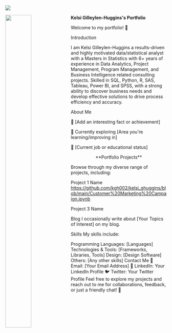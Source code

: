  <img src="https://github.com/kgh002/kelsi_ghuggins/assets/153667190/480ffb55-982f-4910-a457-784f2d28357e" align="center">


**Kelsi Gilleylen-Huggins's Portfolio** 
                                                                   <img src="https://github.com/kgh002/kelsi_ghuggins/assets/153667190/75b28825-8ea6-477c-a181-668a60855d19" align="left" width=40% height=50%>


                                                                                
Welcome to my portfolio! 👋



Introduction

I am Kelsi Gilleylen-Huggins a results-driven and highly motivated data/statistical analyst with a Masters in Statistics with 6+ years of experience in Data Analytics, Project Management, Program Management, and Business Intelligence related consulting projects. Skilled in SQL, Python, R, SAS, Tableau, Power BI, and SPSS, with a strong ability to discover business needs and develop effective solutions to drive process efficiency and accuracy. 


About Me

🌟 [Add an interesting fact or achievement]

🌱 Currently exploring [Area you're learning/improving in]

💼 [Current job or educational status]

<p align="center">**Portfolio Projects**</p>




Browse through my diverse range of projects, including:

Project 1 Name https://github.com/kgh002/kelsi_ghuggins/blob/main/Customer%20Marketing%20Campaign.ipynb

Project 3 Name


Blog
I occasionally write about [Your Topics of Interest] on my blog.

Skills
My skills include:

Programming Languages: [Languages]
Technologies & Tools: [Frameworks, Libraries, Tools]
Design: [Design Software]
Others: [Any other skills]
Contact Me
📧 Email: [Your Email Address]
🔗 LinkedIn: Your LinkedIn Profile
🐦 Twitter: Your Twitter Profile
Feel free to explore my projects and reach out to me for collaborations, feedback, or just a friendly chat! 🚀

